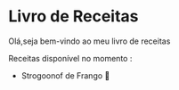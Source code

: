 # Livro de Receitas 

Olá,seja bem-vindo ao meu livro de receitas

Receitas disponível no momento :

- Strogoonof de Frango :chicken: